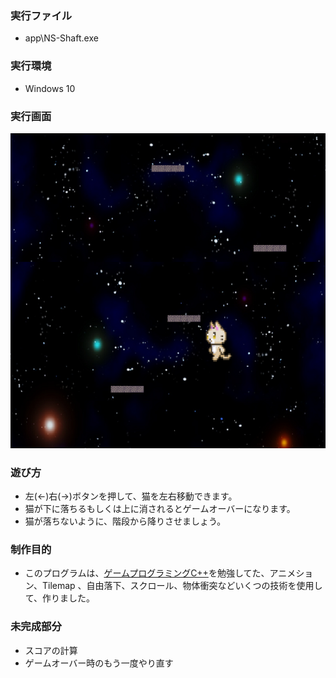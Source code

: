### 実行ファイル
- app\NS-Shaft.exe

### 実行環境
- Windows 10

### 実行画面
![image](app/Assets/screenshot.png)

### 遊び方
- 左(<-)右(->)ボタンを押して、猫を左右移動できます。  
- 猫が下に落ちるもしくは上に消されるとゲームオーバーになります。  
- 猫が落ちないように、階段から降りさせましょう。

### 制作目的
- このプログラムは、[ゲームプログラミングC++](https://www.amazon.co.jp/%E3%82%B2%E3%83%BC%E3%83%A0%E3%83%97%E3%83%AD%E3%82%B0%E3%83%A9%E3%83%9F%E3%83%B3%E3%82%B0C-Sanjay-Madhav/dp/4798157619/ref=sr_1_1?dchild=1&qid=1596716825&refinements=p_n_feature_seven_browse-bin%3A3232384051&s=books&sr=1-1)を勉強してた、アニメション、Tilemap 、自由落下、スクロール、物体衝突などいくつの技術を使用して、作りました。

### 未完成部分
- スコアの計算
- ゲームオーバー時のもう一度やり直す